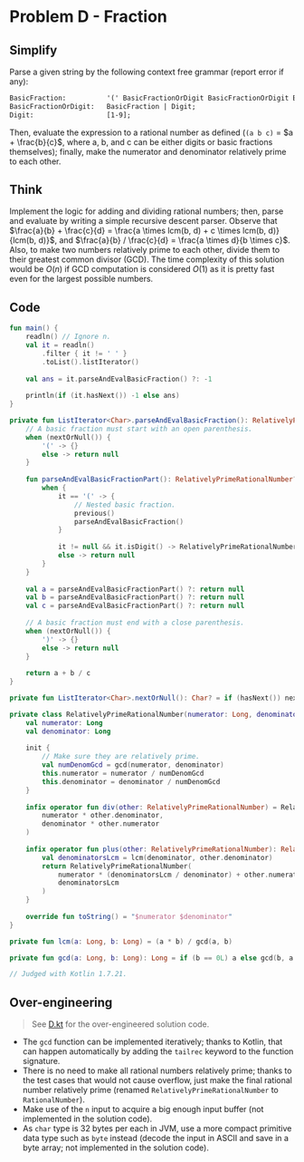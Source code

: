 # Problem D - Fraction

## Simplify

Parse a given string by the following context free grammar (report error if any):

```yacc
BasicFraction:          '(' BasicFractionOrDigit BasicFractionOrDigit BasicFractionOrDigit ')';
BasicFractionOrDigit:   BasicFraction | Digit;
Digit:                  [1-9];
```

Then, evaluate the expression to a rational number as defined (`(a b c)` = $a + \frac{b}{c}$, where a, b, and c can be either digits or basic fractions themselves); finally, make the numerator and denominator relatively prime to each other.

## Think

Implement the logic for adding and dividing rational numbers; then, parse and evaluate by writing a simple recursive descent parser. Observe that $\frac{a}{b} + \frac{c}{d} = \frac{a \times lcm(b, d) + c \times lcm(b, d)}{lcm(b, d)}$, and $\frac{a}{b} / \frac{c}{d} = \frac{a \times d}{b \times c}$. Also, to make two numbers relatively prime to each other, divide them to their greatest common divisor (GCD). The time complexity of this solution would be $O(n)$ if GCD computation is considered $O(1)$ as it is pretty fast even for the largest possible numbers.

## Code

```kotlin
fun main() {
	readln() // Ignore n.
	val it = readln()
		.filter { it != ' ' }
		.toList().listIterator()
	
	val ans = it.parseAndEvalBasicFraction() ?: -1
	
	println(if (it.hasNext()) -1 else ans)
}

private fun ListIterator<Char>.parseAndEvalBasicFraction(): RelativelyPrimeRationalNumber? {
	// A basic fraction must start with an open parenthesis.
	when (nextOrNull()) {
		'(' -> {}
		else -> return null
	}
	
	fun parseAndEvalBasicFractionPart(): RelativelyPrimeRationalNumber? = nextOrNull().let {
		when {
			it == '(' -> {
				// Nested basic fraction.
				previous()
				parseAndEvalBasicFraction()
			}
			
			it != null && it.isDigit() -> RelativelyPrimeRationalNumber(it.digitToInt().toLong())
			else -> return null
		}
	}
	
	val a = parseAndEvalBasicFractionPart() ?: return null
	val b = parseAndEvalBasicFractionPart() ?: return null
	val c = parseAndEvalBasicFractionPart() ?: return null
	
	// A basic fraction must end with a close parenthesis.
	when (nextOrNull()) {
		')' -> {}
		else -> return null
	}
	
	return a + b / c
}

private fun ListIterator<Char>.nextOrNull(): Char? = if (hasNext()) next() else null

private class RelativelyPrimeRationalNumber(numerator: Long, denominator: Long = 1) {
	val numerator: Long
	val denominator: Long
	
	init {
		// Make sure they are relatively prime.
		val numDenomGcd = gcd(numerator, denominator)
		this.numerator = numerator / numDenomGcd
		this.denominator = denominator / numDenomGcd
	}
	
	infix operator fun div(other: RelativelyPrimeRationalNumber) = RelativelyPrimeRationalNumber(
		numerator * other.denominator,
		denominator * other.numerator
	)
	
	infix operator fun plus(other: RelativelyPrimeRationalNumber): RelativelyPrimeRationalNumber {
		val denominatorsLcm = lcm(denominator, other.denominator)
		return RelativelyPrimeRationalNumber(
			numerator * (denominatorsLcm / denominator) + other.numerator * (denominatorsLcm / other.denominator),
			denominatorsLcm
		)
	}
	
	override fun toString() = "$numerator $denominator"
}

private fun lcm(a: Long, b: Long) = (a * b) / gcd(a, b)

private fun gcd(a: Long, b: Long): Long = if (b == 0L) a else gcd(b, a % b)

// Judged with Kotlin 1.7.21.
```

## Over-engineering

> See [D.kt](../src/D.kt) for the over-engineered solution code.

- The `gcd` function can be implemented iteratively; thanks to Kotlin, that can happen automatically by adding the `tailrec` keyword to the function signature.
- There is no need to make all rational numbers relatively prime; thanks to the test cases that would not cause overflow, just make the final rational number relatively prime (renamed `RelativelyPrimeRationalNumber` to `RationalNumber`).
- Make use of the `n` input to acquire a big enough input buffer (not implemented in the solution code).
- As `char` type is 32 bytes per each in JVM, use a more compact primitive data type such as `byte` instead (decode the input in ASCII and save in a byte array; not implemented in the solution code).